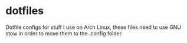 # dotfiles
Dotfile configs for stuff I use on Arch Linux, these files need to use GNU stow in order to move them to the .config folder
